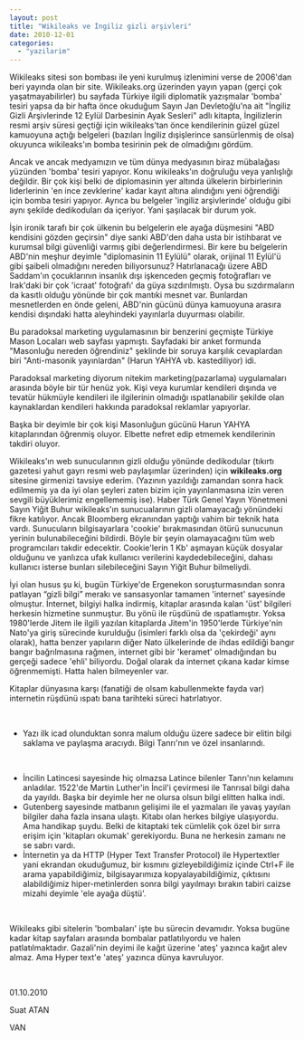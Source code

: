 ```yaml
---
layout: post
title: "Wikileaks ve İngiliz gizli arşivleri"
date: 2010-12-01
categories: 
  - "yazilarim"
---
```


Wikileaks sitesi son bombası ile yeni kurulmuş izlenimini verse de 2006'dan beri yayında olan bir site. Wikileaks.org üzerinden yayın yapan (gerçi çok yaşatmayabilirler) bu sayfada Türkiye ilgili diplomatik yazışmalar 'bomba' tesiri yapsa da bir hafta önce okuduğum Sayın Jan Devletoğlu'na ait "İngiliz Gizli Arşivlerinde 12 Eylül Darbesinin Ayak Sesleri" adlı kitapta, İngilizlerin resmi arşiv süresi geçtiği için wikileaks'tan önce kendilerinin güzel güzel kamuoyuna açtığı belgeleri (bazıları İngiliz dışişlerince sansürlenmiş de olsa) okuyunca wikileaks'ın bomba tesirinin pek de olmadığını gördüm.

Ancak ve ancak medyamızın ve tüm dünya medyasının biraz mübalağası yüzünden 'bomba' tesiri yapıyor. Konu wikileaks'ın doğruluğu veya yanlışlığı değildir. Bir çok kişi belki de diplomasinin yer altında ülkelerin birbirlerinin liderlerinin 'en ince zevklerine' kadar kayıt altına alındığını yeni öğrendiği için bomba tesiri yapıyor. Ayrıca bu belgeler 'ingiliz arşivlerinde' olduğu gibi aynı şekilde dedikoduları da içeriyor. Yani şaşılacak bir durum yok.

İşin ironik tarafı bir çok ülkenin bu belgelerin ele ayağa düşmesini "ABD kendisini gözden geçirsin" diye sanki ABD'den daha usta bir istihbarat ve kurumsal bilgi güvenliği varmış gibi değerlendirmesi. Bir kere bu belgelerin ABD'nin meşhur deyimle "diplomasinin 11 Eylülü" olarak, orijinal 11 Eylül'ü gibi şaibeli olmadığını nereden biliyorsunuz? Hatırlanacağı üzere ABD Saddam'ın çocuklarının insanlık dışı işkenceden geçmiş fotoğrafları ve Irak'daki bir çok 'icraat' fotoğrafı' da güya sızdırılmıştı. Oysa bu sızdırmaların da kasıtlı olduğu yönünde bir çok mantıki mesnet var. Bunlardan mesnetlerden en önde geleni, ABD'nin gücünü dünya kamuoyuna arasıra kendisi dışındaki hatta aleyhindeki yayınlarla duyurması olabilir.

Bu paradoksal marketing uygulamasının bir benzerini geçmişte Türkiye Mason Locaları web sayfası yapmıştı. Sayfadaki bir anket formunda "Masonluğu nereden öğrendiniz" şeklinde bir soruya karşılık cevaplardan biri "Anti-masonik yayınlardan" (Harun YAHYA vb. kastediliyor) idi.

Paradoksal marketing diyorum nitekim marketing(pazarlama) uygulamaları arasında böyle bir tür henüz yok. Kişi veya kurumlar kendileri dışında ve tevatür hükmüyle kendileri ile ilgilerinin olmadığı ıspatlanabilir şekilde olan kaynaklardan kendileri hakkında paradoksal reklamlar yapıyorlar.

Başka bir deyimle bir çok kişi Masonluğun gücünü Harun YAHYA kitaplarından öğrenmiş oluyor. Elbette nefret edip etmemek kendilerinin takdiri oluyor.

Wikileaks'ın web sunucularının gizli olduğu yönünde dedikodular (tıkırtı gazetesi yahut gayrı resmi web paylaşımlar üzerinden) için **wikileaks.org** sitesine girmenizi tavsiye ederim. (Yazının yazıldığı zamandan sonra hack edilmemiş ya da iyi olan şeyleri zaten bizim için yayınlanmasına izin veren sevgili büyüklerimiz engellememiş ise). Haber Türk Genel Yayın Yönetmeni Sayın Yiğit Buhur wikileaks'ın sunucualarının gizli olamayacağı yönündeki fikre katılıyor. Ancak Bloomberg ekranından yaptığı vahim bir teknik hata vardı. Sunucuların bilgisayarlara 'cookie' bırakmasından ötürü sunucunun yerinin bulunabileceğini bildirdi. Böyle bir şeyin olamayacağını tüm web programcıları takdir edecektir. Cookie'lerin 1 Kb' aşmayan küçük dosyalar olduğunu ve yanlızca ufak kullanıcı verilerini kaydedebileceğini, dahası kullanıcı isterse bunları silebileceğini Sayın Yiğit Buhur bilmeliydi.

İyi olan husus şu ki, bugün Türkiye'de Ergenekon soruşturmasından sonra patlayan “gizli bilgi” merakı ve sansasyonlar tamamen 'internet' sayesinde olmuştur. İnternet, bilgiyi halka indirmiş, kitaplar arasında kalan 'üst' bilgileri herkesin hizmetine sunmuştur. Bu yönü ile rüşdünü de ıspatlamıştır. Yoksa 1980'lerde Jitem ile ilgili yazılan kitaplarda Jitem'in 1950'lerde Türkiye'nin Nato'ya giriş sürecinde kurulduğu (isimleri farklı olsa da 'çekirdeği' aynı olarak), hatta benzer yapıların diğer Nato ülkelerinde de ihdas edildiği bangır bangır bağrılmasına rağmen, internet gibi bir 'keramet' olmadığından bu gerçeği sadece 'ehli' biliyordu. Doğal olarak da internet çıkana kadar kimse öğrenmemişti. Hatta halen bilmeyenler var.

Kitaplar dünyasına karşı (fanatiği de olsam kabullenmekte fayda var) internetin rüşdünü ıspatı bana tarihteki süreci hatırlatıyor.

 

- Yazı ilk icad olunduktan sonra malum olduğu üzere sadece bir elitin bilgi saklama ve paylaşma aracıydı. Bilgi Tanrı'nın ve özel insanlarındı.

 

- İncilin Latincesi sayesinde hiç olmazsa Latince bilenler Tanrı'nın kelamını anladılar. 1522'de Martin Luther'in İncil'i çevirmesi ile Tanrısal bilgi daha da yayıldı. Başka bir deyimle her ne olursa olsun bilgi elitten halka indi.
- Gutenberg sayesinde matbanın gelişimi ile el yazmaları ile yavaş yayılan bilgiler daha fazla insana ulaştı. Kitabı olan herkes bilgiye ulaşıyordu. Ama handikap şuydu. Belki de kitaptaki tek cümlelik çok özel bir sırra erişim için 'kitapları okumak' gerekiyordu. Buna ne herkesin zamanı ne se sabrı vardı.
- İnternetin ya da HTTP (Hyper Text Transfer Protocol) ile Hypertextler yani ekrandan okuduğumuz, bir kısmını gizleyebildiğimiz içinde Ctrl+F ile arama yapabildiğimiz, bilgisayarımıza kopyalayabildiğimiz, çıktısını alabildiğimiz hiper-metinlerden sonra bilgi yayılmayı bırakın tabiri caizse mizahi deyimle 'ele ayağa düştü'.

 

Wikileaks gibi sitelerin 'bombaları' işte bu sürecin devamıdır. Yoksa bugüne kadar kitap sayfaları arasında bombalar patlatılıyordu ve halen patlatılmaktadır. Gazali'nin deyimi ile kağıt üzerine 'ateş' yazınca kağıt alev almaz. Ama Hyper text'e 'ateş' yazınca dünya kavruluyor.

 

01.10.2010

Suat ATAN

VAN
